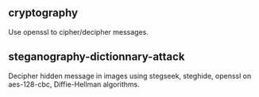 ## cryptography
Use openssl to cipher/decipher messages. 

## steganography-dictionnary-attack
Decipher hidden message in images using stegseek, steghide, openssl on aes-128-cbc, Diffie-Hellman algorithms.
